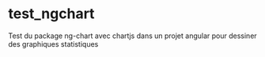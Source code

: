 # test_ngchart
Test du package ng-chart avec chartjs dans un projet angular pour dessiner des graphiques statistiques
